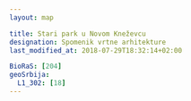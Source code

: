 ```yaml
---
layout: map

title: Stari park u Novom Kneževcu
designation: Spomenik vrtne arhitekture
last_modified_at: 2018-07-29T18:32:14+02:00

BioRaS: [204]
geoSrbija:
  L1_302: [18]
---
```

